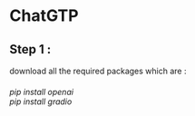 # ChatGTP
<h2>Step 1 :</h2>
<p>download all the required packages which are :</p>
<h6>pip install openai <br> pip install gradio</h6>
